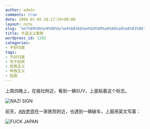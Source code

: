 ```yaml
---
author: admin
comments: true
date: 2008-01-05 18:17:59+00:00
layout: note
slug: '%e7%89%9b%e9%80%bc%e4%b8%bb%e4%b9%89%e8%86%a8%e8%83%80'
title: 牛逼主义膨胀
wordpress_id: 1292
categories:
- 不好归类
tags:
- 不好归类
- 写不如转
- 民族主义
- 种族主义
- 贴图
---
```


上周四晚上，在报社附近，看到一辆SUV，上面贴着这个标志。

![NAZI SIGN](http://photo15.yupoo.com/20080106/020308_1439196222.jpg)

前天，[AW老师](http://aw98.blog.hexun.com/16203131_d.html)在一家医院附近，也遇到一辆破车，上面用英文写着：

![FUCK JAPAN](http://photo15.yupoo.com/20080105/235751_311691898.jpg)
